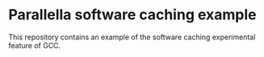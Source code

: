 Parallella software caching example
===================================

This repository contains an example of the software caching experimental feature
of GCC.
